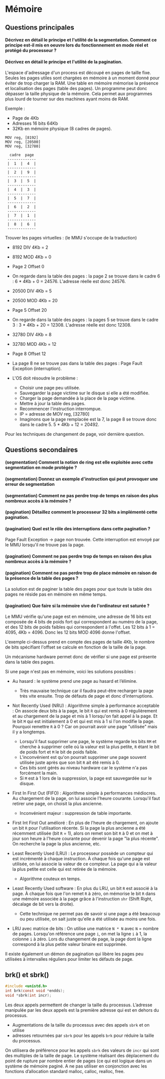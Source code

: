 # Mémoire

## Questions principales

#### Décrivez en détail le principe et l'utilité de la segmentation. Comment ce principe est-il mis en oeuvre lors du fonctionnement en mode réel et protégé du processeur ?

#### Décrivez en détail le principe et l'utilité de la pagination. 

L'espace d'adressage d'un process est découpé en pages de taille fixe. Seules
les pages utiles sont chargées en mémoire à un moment donné pour éviter de trop
charger la RAM.
Une table en mémoire mémorise la présence et localisation des pages (table des pages).
Un programme peut donc dépasser la taille physique de la mémoire. Cela permet aux
programmes plus lourd de tourner sur des machines ayant moins de RAM.

Exemple : 

* Page de 4Kb
* Adresses 16 bits 64Kb
* 32Kb en mémoire physique (8 cadres de pages).

```
MOV reg, [8192]
MOV reg, [20500]
MOV reg, [32780]
```

```
  cadre  page
 -------------
 |  1  |  4  |
 -------------
 |  2  |  9  |
 -------------
 |  3  |  5  |
 -------------
 |  4  |  3  |
 -------------
 |  5  |  7  |
 ------------- 
 |  6  |  2  |
 -------------
 |  7  |  1  |
 -------------
 |  8  |  6  |
 -------------
```

Trouver les pages virtuelles : (le MMU s'occupe de la traduction)

* 8192 DIV 4Kb = 2
* 8192 MOD 4Kb = 0 
* Page 2 Offset 0
* On regarde dans la table des pages : la page 2 se trouve dans le cadre 6 : 
  6 * 4Kb + 0 = 24576. L'adresse réelle est donc 24576.

* 20500 DIV 4Kb = 5
* 20500 MOD 4Kb = 20
* Page 5 Offset 20
* On regarde dans la table des pages : la pages 5 se trouve dans le cadre 3 :
  3 * 4Kb + 20 = 12308. L'adresse réelle est donc 12308.

* 32780 DIV 4Kb = 8
* 32780 MOD 4Kb = 12
* Page 8 Offset 12
* La page 8 ne se trouve pas dans la table des pages : Page Fault Exception
  (interruption).
* L'OS doit résoudre le problème :
	* Choisir une page peu utilisée.
	* Sauvegarder la page victime sur le disque si elle a été modifiée.
	* Charger la page demandée à la place de la page victime.
	* Mettre à jour la table des pages.
	* Recommencer l'instruction interrompue.
	* IP = adresse de MOV reg, [32780]
	* Imaginons que la page remplacée est la 7, la page 8 se trouve donc dans le
	  cadre 5. 5 * 4Kb + 12 = 20492.

Pour les techniques de changement de page, voir dernière question.

## Questions secondaires

#### (segmentation) Comment la notion de ring est elle exploitée avec cette segmentation en mode protégée ?

#### (segmentation) Donnez un exemple d'instruction qui peut provoquer une erreur de segmentation
 
#### (segmentation) Comment ne pas perdre trop de temps en raison des plus nombreux accès à la mémoire ?

#### (pagination) Détaillez comment le processeur 32 bits a implémenté cette pagination.

#### (pagination) Quel est le rôle des interruptions dans cette pagination ?

Page Fault Exception -> page non trouvée. Cette interruption est envoyé par le
MMU lorsqu'il ne trouve pas la page.

#### (pagination) Comment ne pas perdre trop de temps en raison des plus nombreux accès à la mémoire ?

#### (pagination) Comment ne pas perdre trop de place mémoire en raison de la présence de la table des pages ?

La solution est de paginer la table des pages pour que toute la table des pages
ne réside pas en mémoire en même temps.

#### (pagination) Que faire si la mémoire vive de l'ordinateur est saturée ?

Le MMU vérifie qu'une page est en mémoire, une adresse de 16 bits est composée de
4 bits de poids fort qui correspondent au numéro de la page, et des 12 bits de
poids faibles qui correspondent à l'offet. Les 12 bits à 1 = 4095, 4Kb = 4096.
Donc les 12 bits MOD 4096 donne l'offset. 

L'exemple ci-dessus prend en compte des pages de taille 4Kb, le nombre de bits
spécifiant l'offset se calcule en fonction de la taille de la page.

Un mécanisme hardware permet donc de vérifier si une page est présente dans la
table des pages.

Si une page n'est pas en mémoire, voici les solutions possibles : 

* Au hasard : le système prend une page au hasard et l’élimine.
	* Très mauvaise technique car il faudra peut-être recharger la page très
	  vite ensuite. Trop de défauts de page et donc d’interruptions.

* Not Recently Used (NRU) : Algorithme simple à performance acceptable : On
  associe deux bits à la page, le bit `R` qui est remis à 0 régulièrement et au
  chargement de la page et mis à 1 lorsqu'on fait appel à la page. Et le bit `M`
  qui est initialement à 0 et qui est mis à 1 si l'on modifie la page. Pourquoi
  remettre `R` à 0 ? Car on pourrait avoir une page "utilisée" mais il y a
  longtemps.
	* Lorsqu'il faut supprimer une page, le système regarde les bits `RM` et
	  cherche à supprimer celle où la valeur est la plus petite, `R` étant le bit
	  de poids fort et `M` le bit de poids faible.
	* L'inconvénient est qu'on pourrait supprimer une page souvent utilisée
	  juste après que son bit `R` ait été remis à 0.
	* Ces bits sont gérés au niveau hardware car le système n'a pas forcément la
	  main.
	* Si `M` est à 1 lors de la suppression, la page est sauvegardée sur le
	  disque. 

* First In First Out (FIFO) : Algorithme simple à performances médiocres.
  Au chargement de la page, on lui associe l'heure courante. Lorsqu'il faut
  retirer une page, on choisit la plus ancienne. 
	* Inconvénient majeur : suppression de table importante.

* First Int First Out amélioré : En plus de l'heure de chargement, on ajoute un
  bit `R` pour l'utilisation récente.
  Si la page la plus ancienne a été récemment utilisée (bit `R` = 1), alors on
  remet son bit `R` à 0 et on met à jour son heure à l'heure courante pour devenir
  la page "la plus récente". On recherche la page la plus ancienne, etc.

* Least Recently Used (LRU) : Le processeur possède un compteur qui est
  incrémenté à chaque instruction. À chaque fois qu'une page est utilisée, on
  lui associe la valeur de ce compteur. La page qui a la valeur la plus petite
  est celle qui est retirée de la mémoire.
	* Algorithme couteux en temps.

* Least Recently Used software : En plus du LRU, un bit `R` est associé à la page.
  À chaque fois que l'on remet `R` à zéro, on mémorise le bit `R` dans une mémoire
  associée à la page grâce à l'instruction `shr` (Shift Right, décalage de bit
  vers la droite). 
	* Cette technique ne permet pas de savoir si une page a été beaucoup ou peu
	  utilisée, on sait juste qu'elle a été utilisée au moins une fois.

* LRU avec matrice de bits : On utilise une matrice `N * N` avec `N` = nombre de
  pages. Lorsqu'on référence une page `i`, on met la ligne `i` à 1, la colonne `i` à
  zéro. Lors du changement de page, la page dont la ligne correspond à la plus
  petite valeur binaire est supprimée.


Il existe également un démon de pagination qui libère les pages peu utilisées à
intervalles réguliers pour limiter les défauts de page.

## brk() et sbrk()

```C
#include <unistd.h>
int brk(const void *endds);
void *sbrk(int incr);
```

Les deux appels permettent de changer la taille du processus. L’adresse manipulée 
par les deux appels est la première adresse qui est en dehors du processus. 

+ Augmentations de la taille du processus avec des appels `sbrk` et on utilise 
+ adresses retournées par `sbrk` pour les appels `brk` pour réduire la taille 
du processus. 

On utilisera de préférence pour les appels `sbrk` des valeurs de `incr` qui sont 
des multiples de la taille de page. Le système réalisant des déplacement du 
point de rupture par nombre entier de  pages (ce qui est logique dans un système 
de mémoire paginé. A ne pas utiliser en conjonction avec les fonctions 
d’allocation standard malloc, calloc, realloc, free.

